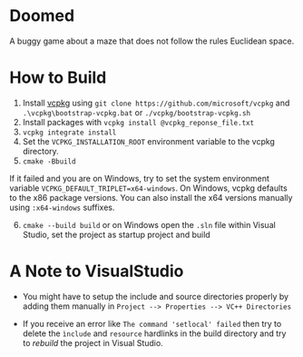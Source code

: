 # Doomed
A buggy game about a maze that does not follow the rules Euclidean space.

# How to Build

1. Install [vcpkg](https://github.com/microsoft/vcpkg) using `git clone https://github.com/microsoft/vcpkg` and `.\vcpkg\bootstrap-vcpkg.bat` or `./vcpkg/bootstrap-vcpkg.sh`
2. Install packages with `vcpkg install @vcpkg_reponse_file.txt`
3. `vcpkg integrate install`
4. Set the `VCPKG_INSTALLATION_ROOT` environment variable to the vcpkg directory.
5. `cmake -Bbuild`

If it failed and you are on Windows, try to set the system environment variable `VCPKG_DEFAULT_TRIPLET=x64-windows`. On Windows, vcpkg defaults to the x86 package versions. You can also install the x64 versions manually using `:x64-windows` suffixes.

6. `cmake --build build` or on Windows open the `.sln` file within Visual Studio, set the project as startup project and build

# A Note to VisualStudio

- You might have to setup the include and source directories properly by adding them manually in `Project --> Properties --> VC++ Directories`

- If you receive an error like `The command 'setlocal' failed` then try to delete the `ìnclude` and `resource` hardlinks in the build directory and try to _rebuild_ the project in Visual Studio.